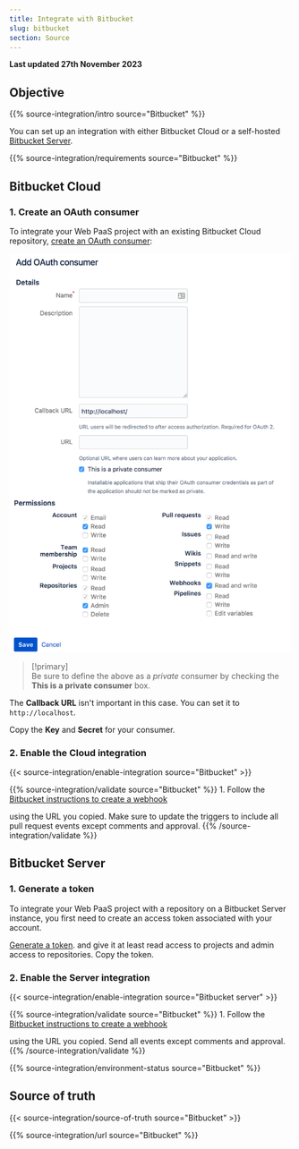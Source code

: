 ```yaml
---
title: Integrate with Bitbucket
slug: bitbucket
section: Source
---
```


**Last updated 27th November 2023**



## Objective  

{{% source-integration/intro source="Bitbucket" %}}

You can set up an integration with either Bitbucket Cloud
or a self-hosted [Bitbucket Server](https://confluence.atlassian.com/bitbucketserver/).

{{% source-integration/requirements source="Bitbucket" %}}

## Bitbucket Cloud

### 1. Create an OAuth consumer

To integrate your Web PaaS project with an existing Bitbucket Cloud repository,
[create an OAuth consumer](https://support.atlassian.com/bitbucket-cloud/docs/use-oauth-on-bitbucket-cloud/):

![A screenshot of how to setup the Bitbucket OAuth consumer](images/bitbucket-oauth-consumer.svg "0.35")

> [!primary]  
> Be sure to define the above as a _private_ consumer by checking the **This is a private consumer** box.
> 
The **Callback URL** isn't important in this case.
You can set it to `http://localhost`.

Copy the **Key** and **Secret** for your consumer.

### 2. Enable the Cloud integration

{{< source-integration/enable-integration source="Bitbucket" >}}

{{% source-integration/validate source="Bitbucket" %}}
1\. Follow the [Bitbucket instructions to create a webhook](https://support.atlassian.com/bitbucket-cloud/docs/manage-webhooks/#Create-webhooks)

   using the URL you copied.
   Make sure to update the triggers to include all pull request events except comments and approval.
{{% /source-integration/validate %}}

## Bitbucket Server

### 1. Generate a token

To integrate your Web PaaS project with a repository on a Bitbucket Server instance,
you first need to create an access token associated with your account.

[Generate a token](https://confluence.atlassian.com/display/BitbucketServer/HTTP+access+tokens).
and give it at least read access to projects and admin access to repositories.
Copy the token.

### 2. Enable the Server integration

{{< source-integration/enable-integration source="Bitbucket server" >}}

{{% source-integration/validate source="Bitbucket" %}}
1\. Follow the [Bitbucket instructions to create a webhook](https://confluence.atlassian.com/bitbucketserver076/managing-webhooks-in-bitbucket-server-1026535073.html#ManagingwebhooksinBitbucketServer-creatingwebhooksCreatingwebhooks)

   using the URL you copied.
   Send all events except comments and approval.
{{% /source-integration/validate %}}

{{% source-integration/environment-status source="Bitbucket" %}}

## Source of truth

{{< source-integration/source-of-truth source="Bitbucket" >}}

{{% source-integration/url source="Bitbucket" %}}
